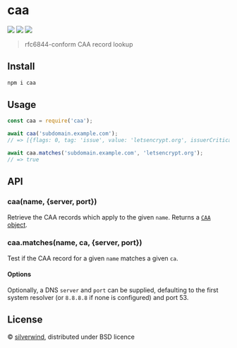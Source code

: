 # caa
[![](https://img.shields.io/npm/v/caa.svg?style=flat)](https://www.npmjs.org/package/caa) [![](https://img.shields.io/npm/dm/caa.svg)](https://www.npmjs.org/package/caa) [![](https://api.travis-ci.org/silverwind/caa.svg?style=flat)](https://travis-ci.org/silverwind/caa)

> rfc6844-conform CAA record lookup

## Install

```sh
npm i caa
```

## Usage

```js
const caa = require('caa');

await caa('subdomain.example.com');
// => [{flags: 0, tag: 'issue', value: 'letsencrypt.org', issuerCritical: false}]

await caa.matches('subdomain.example.com', 'letsencrypt.org');
// => true

```

## API

### caa(name, {server, port})

Retrieve the CAA records which apply to the given `name`. Returns a [`CAA` object](https://github.com/mafintosh/dns-packet/#caa).

### caa.matches(name, ca, {server, port})

Test if the CAA record for a given `name` matches a given `ca`.

#### Options

Optionally, a DNS `server` and `port` can be supplied, defaulting to the first system resolver (or `8.8.8.8` if none is configured) and port 53.

## License

© [silverwind](https://github.com/silverwind), distributed under BSD licence
